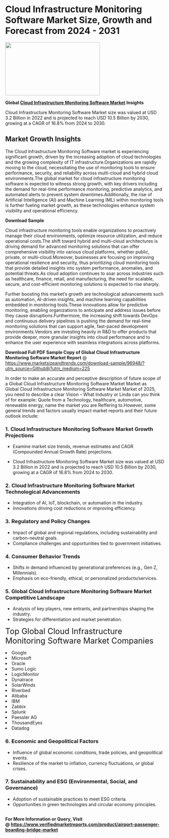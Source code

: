 <H1>Cloud Infrastructure Monitoring Software Market Size, Growth and Forecast from 2024 - 2031</H1><img class="aligncenter size-medium wp-image-584254" src="https://thirdeyenews.in/wp-content/uploads/2024/09/Global-Market-Research-300x168.jpeg" alt="" width="300" height="168" /><p><strong>Global&nbsp;<a href="https://www.marketsizeandtrends.com/download-sample/96948/?utm_source=Github8j?utm_medium=225">Cloud Infrastructure Monitoring Software Market</a> Insights</strong></p><p>Cloud Infrastructure Monitoring Software Market size was valued at USD 3.2 Billion in 2022 and is projected to reach USD 10.5 Billion by 2030, growing at a CAGR of 16.8% from 2024 to 2030.</p><p><h2>Market Growth Insights</h2> <p>The Cloud Infrastructure Monitoring Software market is experiencing significant growth, driven by the increasing adoption of cloud technologies and the growing complexity of IT infrastructure.Organizations are rapidly moving to the cloud, necessitating the use of monitoring tools to ensure performance, security, and reliability across multi-cloud and hybrid cloud environments.The global market for cloud infrastructure monitoring software is expected to witness strong growth, with key drivers including the demand for real-time performance monitoring, predictive analytics, and automated alerts to prevent system downtimes.Additionally, the rise of Artificial Intelligence (AI) and Machine Learning (ML) within monitoring tools is further fueling market growth, as these technologies enhance system visibility and operational efficiency.</p> <p><strong>Download Sample</strong></p> <p>Cloud infrastructure monitoring tools enable organizations to proactively manage their cloud environments, optimize resource utilization, and reduce operational costs.The shift toward hybrid and multi-cloud architectures is driving demand for advanced monitoring solutions that can offer comprehensive visibility into various cloud platforms, whether public, private, or multi-cloud.Moreover, businesses are focusing on improving operational resilience and security, thus prioritizing cloud monitoring tools that provide detailed insights into system performance, anomalies, and potential threats.As cloud adoption continues to soar across industries such as healthcare, finance, retail, and manufacturing, the need for scalable, secure, and cost-efficient monitoring solutions is expected to rise sharply.</p> <p>Further boosting this market’s growth are technological advancements such as automation, AI-driven insights, and machine learning capabilities embedded in monitoring tools.These innovations allow for predictive monitoring, enabling organizations to anticipate and address issues before they cause disruptions.Furthermore, the increasing shift towards DevOps and continuous delivery pipelines is pushing the demand for real-time monitoring solutions that can support agile, fast-paced development environments.Vendors are investing heavily in R&D to offer products that provide deeper, more granular insights into cloud performance and to enhance the user experience with seamless integrations across platforms.</p> <p><span class=""><strong>Download Full PDF Sample Copy of Global Cloud Infrastructure Monitoring Software Market Report</strong> @ <a href="https://www.marketsizeandtrends.com/download-sample/96948/?utm_source=Github8j?utm_medium=225" target="_blank">https://www.marketsizeandtrends.com/download-sample/96948/?utm_source=Github8j?utm_medium=225</a></span></p><p>In order to make an accurate and perceptive description of future scope of a Global&nbsp;Cloud Infrastructure Monitoring Software Market Market as Global&nbsp;Cloud Infrastructure Monitoring Software Market Market of 2025, you need to describe a clear Vision &ndash; What Industry or Linda can you think of for example: Quote from a Technology, healthcare, automotive, renewable energy, name the market you are Reffering to.However, some general trends and factors usually impact market reports and their future outlook include:</p><h3>1.&nbsp;<strong>Cloud Infrastructure Monitoring Software Market Growth Projections</strong></h3><ul><li>Examine market size trends, revenue estimates and CAGR (Compounded Annual Growth Rate) projections.</li><li><p>Cloud Infrastructure Monitoring Software Market size was valued at USD 3.2 Billion in 2022 and is projected to reach USD 10.5 Billion by 2030, growing at a CAGR of 16.8% from 2024 to 2030.</p></li></ul><h3>2.&nbsp;<strong>Cloud Infrastructure Monitoring Software Market Technological Advancements</strong></h3><ul><li>Integration of AI, IoT, blockchain, or automation in the industry.</li><li>Innovations driving cost reductions or improving efficiency.</li></ul><h3>3.&nbsp;<strong>Regulatory and Policy Changes</strong></h3><ul><li>Impact of global and regional regulations, including sustainability and carbon-neutral goals.</li><li>Compliance challenges and opportunities tied to government initiatives.</li></ul><h3>4.&nbsp;<strong>Consumer Behavior Trends</strong></h3><ul><li>Shifts in demand influenced by generational preferences (e.g., Gen Z, Millennials).</li><li>Emphasis on eco-friendly, ethical, or personalized products/services.</li></ul><h3>5.&nbsp;<strong>Global Cloud Infrastructure Monitoring Software Market Competitive Landscape</strong></h3><ul><li>Analysis of key players, new entrants, and partnerships shaping the industry.</li><li>Strategies for differentiation and market penetration.</li></ul><p data-pm-slice="1 1 []"><span style="color: inherit; font-family: inherit; font-size: 25px;">Top Global Cloud Infrastructure Monitoring Software Market Companies</span></p><div class="" data-test-id=""><p><li>Google</li><li> Microsoft</li><li> Oracle</li><li> Sumo Logic</li><li> LogicMonitor</li><li> Dynatrace</li><li> SolarWinds</li><li> Riverbed</li><li> Alibaba</li><li> IBM</li><li> Zabbix</li><li> Splunk</li><li> Paessler AG</li><li> ThousandEyes</li><li> Datadog</li></p></div><h3>6.&nbsp;<strong>Economic and Geopolitical Factors</strong></h3><ul><li>Influence of global economic conditions, trade policies, and geopolitical events.</li><li>Resilience of the market to inflation, currency fluctuations, or global crises.</li></ul><h3>7.&nbsp;<strong>Sustainability and ESG (Environmental, Social, and Governance)</strong></h3><ul><li>Adoption of sustainable practices to meet ESG criteria.</li><li>Opportunities in green technologies and circular economy principles.</li></ul><h2><strong style="font-size: 14px;">For More Information or Query, Visit @&nbsp;</strong><a style="background-color: #ffffff; font-size: 14px;" href="https://www.marketsizeandtrends.com/report/cloud-infrastructure-monitoring-software-market/" target="_blank">https://www.verifiedmarketreports.com/product/airport-passenger-boarding-bridge-market</a></h2>